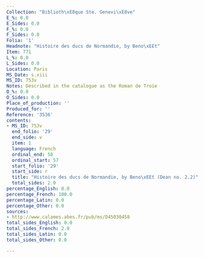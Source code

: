 ```yaml
---
Collection: "Biblioth\xE8que Ste. Genevi\xE8ve"
E_%: 0.0
E_Sides: 0.0
F_%: 0.0
F_Sides: 0.0
Folia: '1'
Headnote: "Histoire des ducs de Normandie, by Beno\xEEt"
Item: 771
L_%: 0.0
L_Sides: 0.0
Location: Paris
MS_Date: s.xiii
MS_ID: 753v
Notes: Described in the catalogue as the Roman de Troie
O_%: 0.0
O_Sides: 0.0
Place_of_production: ''
Produced_for: ''
Reference: '3536'
contents:
- MS_ID: 753v
  end_folio: '29'
  end_side: v
  item: 1
  language: French
  ordinal_end: 58
  ordinal_start: 57
  start_folio: '29'
  start_side: r
  title: "Histoire des ducs de Normandie, by Beno\xEEt (Dean no. 2.2)"
  total_sides: 2.0
percentage_English: 0.0
percentage_French: 100.0
percentage_Latin: 0.0
percentage_Other: 0.0
sources:
- http://www.calames.abes.fr/pub/ms/D45030458
total_sides_English: 0.0
total_sides_French: 2.0
total_sides_Latin: 0.0
total_sides_Other: 0.0

---
```

